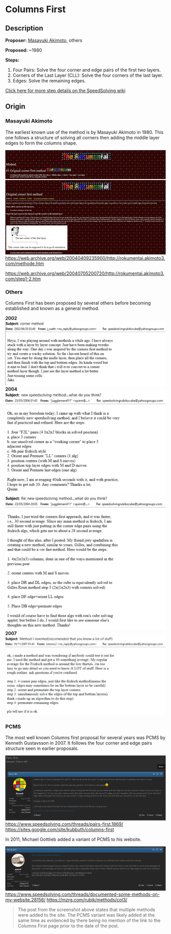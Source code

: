 # Columns First

## Description

**Proposer:** [Masayuki Akimoto](CubingContributors/MethodDevelopers.md#akimoto-masayuki), others

**Proposed:** ~1980

**Steps:**

1. Four Pairs: Solve the four corner and edge pairs of the first two layers.
2. Corners of the Last Layer (CLL): Solve the four corners of the last layer.
3. Edges: Solve the remaining edges.

[Click here for more step details on the SpeedSolving wiki](https://www.speedsolving.com/wiki/index.php/Columns_First_Methods)

## Origin

### Masayuki Akimoto

The earliest known use of the method is by Masayuki Akimoto in 1980. This one follows a structure of solving all corners then adding the middle layer edges to form the columns shape.

![](img/ColumnsFirst/Akimoto1.png)
![](img/ColumnsFirst/Akimoto2.png)
https://web.archive.org/web/20040409235900/http://rokumentai.akimoto3.com/methode.htm

https://web.archive.org/web/20040705200720/http://rokumentai.akimoto3.com/step1-2.htm

### Others

Columns First has been proposed by several others before becoming established and known as a general method.

**2002**
![](img/ColumnsFirst/Others1.png)
**2004**
![](img/ColumnsFirst/Others2.png)
![](img/ColumnsFirst/Others3.png)
**2007**
![](img/ColumnsFirst/Others4.png)

### PCMS

The most well known Columns first proposal for several years was PCMS by Kenneth Gustavsson in 2007. It follows the four corner and edge pairs structure seen in earlier proposals.

![](img/ColumnsFirst/Others5.png)
https://www.speedsolving.com/threads/pairs-first.1869/
https://sites.google.com/site/kubbuth/columns-first

In 2011, Michael Gottlieb added a variant of PCMS to his website.

![](img/ColumnsFirst/Others6.png)
https://www.speedsolving.com/threads/documented-some-methods-on-my-website.28156/
https://mzrg.com/rubik/methods/col3/

>The post from the screenshot above states that multiple methods were added to the site. The PCMS variant was likely added at the same time as evidenced by there being no mention of the link to the Columns First page prior to the date of the post.